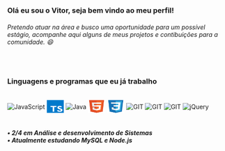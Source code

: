 ### Olá eu sou o Vitor, seja bem vindo ao meu perfil!

<h6>Pretendo atuar na área e busco uma oportunidade para um possível estágio, acompanhe aqui alguns  de meus
projetos e contibuições para a comunidade. 😄</h6> 
<br>


          
<h3>Linguagens e programas que eu já trabalho</h3>
<div style="display: inline_block"><br>
  <img align="center" alt="JavaScript" height="30" width="40" src="https://devicons.railway.app/i/javascript.svg">
  <img align="center" alt="TypeScript" height="30" width="40" src="https://raw.githubusercontent.com/devicons/devicon/master/icons/typescript/typescript-plain.svg">
  <img align="center" alt="Java" height="30" width="40" src="https://devicons.railway.app/i/java.svg">
  <img align="center" alt="HTML" height="30" width="40" src="https://raw.githubusercontent.com/devicons/devicon/master/icons/html5/html5-original.svg">
  <img align="center" alt="CSS" height="30" width="40" src="https://raw.githubusercontent.com/devicons/devicon/master/icons/css3/css3-original.svg">
  <img align="center" alt="GIT" height="30" width="40" src="https://devicons.railway.app/i/git.svg">
  <img align="center" alt="GIT" height="30" width="40" src="https://devicons.railway.app/i/react.svg">
  <img align="center" alt="GIT" height="30" width="40" src="https://devicons.railway.app/i/bootstrap.svg">
  <img align="center" alt="jQuery" height="30" width="40" src="https://devicons.railway.app/i/jquery.svg"> 
  
</div>
  
  <br>
  
  <h5>• 2/4 em Análise e desenvolvimento de Sistemas <br>
  • Atualmente estudando MySQL e Node.js</h5>
